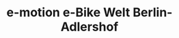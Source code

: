 ---
title: "e-motion e-Bike Welt Berlin-Adlershof"
url: /berlin/e-motion-e-bike-welt-berlin-adlershof/
shop: Fahrrad
---